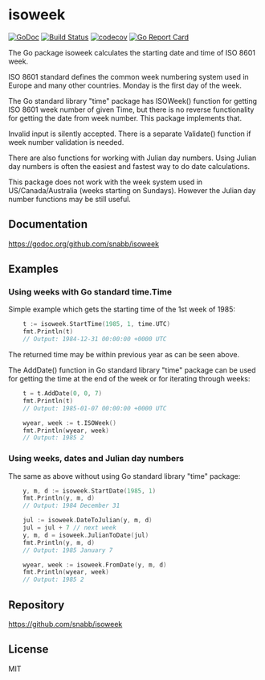 isoweek
=======

[![GoDoc](https://godoc.org/github.com/snabb/isoweek?status.svg)](https://godoc.org/github.com/snabb/isoweek)
[![Build Status](https://travis-ci.org/snabb/isoweek.svg?branch=master)](https://travis-ci.org/snabb/isoweek)
[![codecov](https://codecov.io/gh/snabb/isoweek/branch/master/graph/badge.svg)](https://codecov.io/gh/snabb/isoweek)
[![Go Report Card](https://goreportcard.com/badge/github.com/snabb/isoweek)](https://goreportcard.com/report/github.com/snabb/isoweek)

The Go package isoweek calculates the starting date and time of ISO 8601
week.

ISO 8601 standard defines the common week numbering system used in Europe
and many other countries. Monday is the first day of the week.

The Go standard library "time" package has ISOWeek() function for getting
ISO 8601 week number of given Time, but there is no reverse functionality
for getting the date from week number. This package implements that.

Invalid input is silently accepted. There is a separate Validate()
function if week number validation is needed.

There are also functions for working with Julian day numbers. Using Julian
day numbers is often the easiest and fastest way to do date calculations.

This package does not work with the week system used in US/Canada/Australia
(weeks starting on Sundays). However the Julian day number functions
may be still useful.


Documentation
-------------

https://godoc.org/github.com/snabb/isoweek


Examples
--------

### Using weeks with Go standard time.Time

Simple example which gets the starting time of the 1st week of 1985:
```Go
	t := isoweek.StartTime(1985, 1, time.UTC)
	fmt.Println(t)
	// Output: 1984-12-31 00:00:00 +0000 UTC
```
The returned time may be within previous year as can be seen above.

The AddDate() function in Go standard library "time" package can be used
for getting the time at the end of the week or for iterating through weeks:
```Go
	t = t.AddDate(0, 0, 7)
	fmt.Println(t)
	// Output: 1985-01-07 00:00:00 +0000 UTC

	wyear, week := t.ISOWeek()
	fmt.Println(wyear, week)
	// Output: 1985 2
```

### Using weeks, dates and Julian day numbers

The same as above without using Go standard library "time" package:

```Go
	y, m, d := isoweek.StartDate(1985, 1)
	fmt.Println(y, m, d)
	// Output: 1984 December 31

	jul := isoweek.DateToJulian(y, m, d)
	jul = jul + 7 // next week
	y, m, d = isoweek.JulianToDate(jul)
	fmt.Println(y, m, d)
	// Output: 1985 January 7

	wyear, week := isoweek.FromDate(y, m, d)
	fmt.Println(wyear, week)
	// Output: 1985 2
```


Repository
----------

https://github.com/snabb/isoweek


License
-------

MIT
